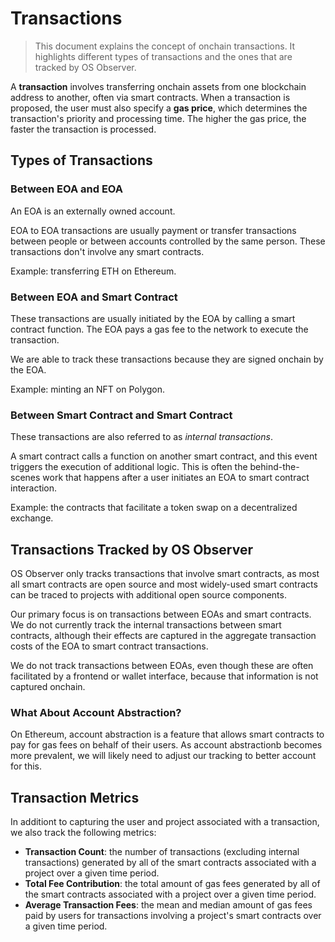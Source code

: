 # Transactions

> This document explains the concept of onchain transactions. It highlights different types of transactions and the ones that are tracked by OS Observer.

A **transaction** involves transferring onchain assets from one blockchain address to another, often via smart contracts. When a transaction is proposed, the user must also specify a **gas price**, which determines the transaction's priority and processing time. The higher the gas price, the faster the transaction is processed.

## Types of Transactions

### Between EOA and EOA

An EOA is an externally owned account.

EOA to EOA transactions are usually payment or transfer transactions between people or between accounts controlled by the same person. These transactions don't involve any smart contracts. 

Example: transferring ETH on Ethereum.

### Between EOA and Smart Contract

These transactions are usually initiated by the EOA by calling a smart contract function. The EOA pays a gas fee to the network to execute the transaction.

We are able to track these transactions because they are signed onchain by the EOA. 

Example: minting an NFT on Polygon.

### Between Smart Contract and Smart Contract

These transactions are also referred to as *internal transactions*. 

A smart contract calls a function on another smart contract, and this event triggers the execution of additional logic. This is often the behind-the-scenes work that happens after a user initiates an EOA to smart contract interaction. 

Example: the contracts that facilitate a token swap on a decentralized exchange.

## Transactions Tracked by OS Observer

OS Observer only tracks transactions that involve smart contracts, as most all smart contracts are open source and most widely-used smart contracts can be traced to projects with additional open source components. 

Our primary focus is on transactions between EOAs and smart contracts. We do not currently track the internal transactions between smart contracts, although their effects are captured in the aggregate transaction costs of the EOA to smart contract transactions.

We do not track transactions between EOAs, even though these are often facilitated by a frontend or wallet interface, because that information is not captured onchain. 

### What About Account Abstraction?

On Ethereum, account abstraction is a feature that allows smart contracts to pay for gas fees on behalf of their users. As account abstractionb becomes more prevalent, we will likely need to adjust our tracking to better account for this.

## Transaction Metrics

In additiont to capturing the user and project associated with a transaction, we also track the following metrics:

- **Transaction Count**: the number of transactions (excluding internal transactions) generated by all of the smart contracts associated with a project over a given time period.
- **Total Fee Contribution**: the total amount of gas fees generated by all of the smart contracts associated with a project over a given time period.
- **Average Transaction Fees**: the mean and median amount of gas fees paid by users for transactions involving a project's smart contracts over a given time period.